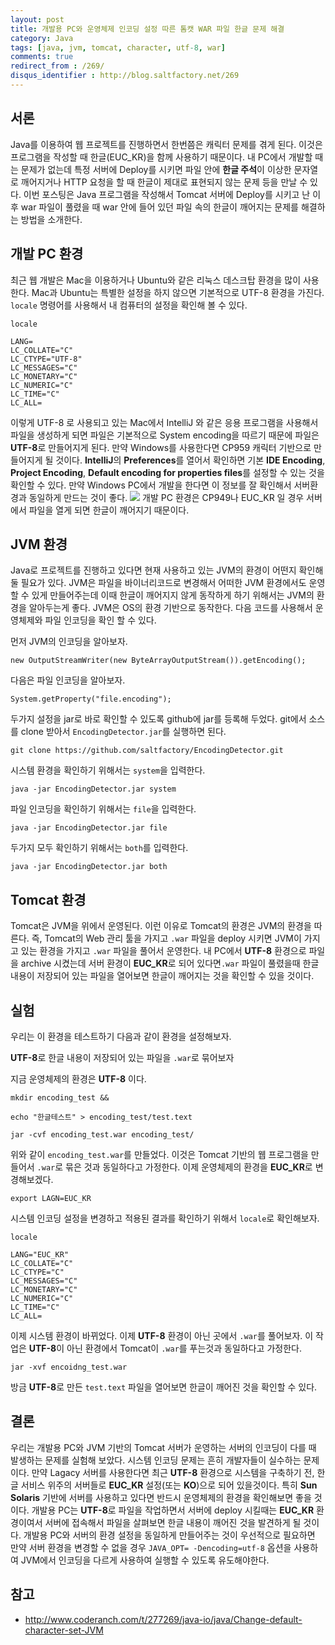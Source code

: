```yaml
---
layout: post
title: 개발용 PC와 운영체제 인코딩 설정 따른 톰캣 WAR 파일 한글 문제 해결
category: Java
tags: [java, jvm, tomcat, character, utf-8, war]
comments: true
redirect_from : /269/
disqus_identifier : http://blog.saltfactory.net/269
---
```


## 서론

Java를 이용하여 웹 프로젝트를 진행하면서 한번쯤은 캐릭터 문제를 겪게 된다. 이것은 프로그램을 작성할 때 한글(EUC_KR)을 함께 사용하기 때문이다. 내 PC에서 개발할 때는 문제가 없는데 특정 서버에 Deploy를 시키면 파일 안에 **한글 주석**이 이상한 문자열로 깨어지거나 HTTP 요청을 할 때 한글이 제대로 표현되지 않는 문제 등을 만날 수 있다. 이번 포스팅은 Java 프로그램을 작성해서 Tomcat 서버에 Deploy를 시키고 난 이후 war 파일이 풀렸을 때 war 안에 들어 있던 파일 속의 한글이 깨어지는 문제를 해결하는 방법을 소개한다.

<!--more-->

## 개발 PC 환경

최근 웹 개발은 Mac을 이용하거나 Ubuntu와 같은 리눅스 데스크탑 환경을 많이 사용한다. Mac과 Ubuntu는 특별한 설정을 하지 않으면 기본적으로 UTF-8 환경을 가진다. `locale` 명령어를 사용해서 내 컴퓨터의 설정을 확인해 볼 수 있다.

```
locale
```

```
LANG=
LC_COLLATE="C"
LC_CTYPE="UTF-8"
LC_MESSAGES="C"
LC_MONETARY="C"
LC_NUMERIC="C"
LC_TIME="C"
LC_ALL=
```
이렇게 UTF-8 로 사용되고 있는 Mac에서 IntelliJ 와 같은 응용 프로그램을 사용해서 파일을 생성하게 되면 파일은 기본적으로 System encoding을 따르기 때문에 파일은 **UTF-8**로 만들어지게 된다. 만약 Windows를 사용한다면 CP959 캐릭터 기반으로 만들어지게 될 것이다. **IntelliJ**의 **Preferences**를 열어서 확인하면 기본 **IDE Encoding**, **Project Encoding**, **Default encoding for properties files**를 설정할 수 있는 것을 확인할 수 있다. 만약 Windows PC에서 개발을 한다면 이 정보를 잘 확인해서 서버환경과 동일하게 만드는 것이 좋다.
![](http://hbn-blog-assets.s3.amazonaws.com/saltfactory/images/065a6ab5-18d3-4765-8f07-b089b5bb5fa2)
개발 PC 환경은 CP949나 EUC_KR 일 경우 서버에서 파일을 열게 되면 한글이 깨어지기 때문이다.

## JVM 환경

Java로 프로젝트를 진행하고 있다면 현재 사용하고 있는 JVM의 환경이 어떤지 확인해 둘 필요가 있다. JVM은 파일을 바이너리코드로 변경해서 어떠한 JVM 환경에서도 운영할 수 있게 만들어주는데 이때 한글이 깨어지지 않게 동작하게 하기 위해서는 JVM의 환경을 알아두는게 좋다. JVM은 OS의 환경 기반으로 동작한다. 다음 코드를 사용해서 운영체제와 파일 인코딩을 확인 할 수 있다.

먼저 JVM의 인코딩을 알아보자.

```
new OutputStreamWriter(new ByteArrayOutputStream()).getEncoding();
```

다음은 파일 인코딩을 알아보자.

```
System.getProperty("file.encoding");
```

두가지 설정을 jar로 바로 확인할 수 있도록 github에 jar를 등록해 두었다. git에서 소스를 clone 받아서 `EncodingDetector.jar`를 실행하면 된다.

```
git clone https://github.com/saltfactory/EncodingDetector.git
```

시스템 환경을 확인하기 위해서는 `system`을 입력한다.

```
java -jar EncodingDetector.jar system
```

파일 인코딩을 확인하기 위해서는 `file`을 입력한다.

```
java -jar EncodingDetector.jar file
```

두가지 모두 확인하기 위해서는 `both`를 입력한다.

```
java -jar EncodingDetector.jar both
```

## Tomcat 환경

Tomcat은 JVM을 위에서 운영된다. 이런 이유로 Tomcat의 환경은 JVM의 환경을 따른다. 즉, Tomcat의 Web 관리 툴을 가지고 `.war` 파일을 deploy 시키면  JVM이 가지고 있는 환경을 가지고 `.war` 파일을 풀어서 운영한다. 내 PC에서 **UTF-8** 환경으로 파일을 archive 시켰는데 서버 환경이 **EUC_KR**로 되어 있다면`.war` 파일이 풀렸을때 한글 내용이 저장되어 있는 파일을 열어보면 한글이 깨어지는 것을 확인할 수 있을 것이다.

## 실험

우리는 이 환경을 테스트하기 다음과 같이 환경을 설정해보자.

**UTF-8**로 한글 내용이 저장되어 있는 파일을 `.war`로 묶어보자

지금 운영체제의 환경은 **UTF-8** 이다.

```
mkdir encoding_test &&
```

```
echo "한글테스트" > encoding_test/test.text
```

```
jar -cvf encoding_test.war encoding_test/
```

위와 같이 `encoding_test.war`를 만들었다. 이것은 Tomcat 기반의 웹 프로그램을 만들어서 `.war`로 묶은 것과 동일하다고 가정한다.
이제 운영체제의 환경을 **EUC_KR**로 변경해보겠다.

```
export LAGN=EUC_KR
```

시스템 인코딩 설정을 변경하고 적용된 결과를 확인하기 위해서 `locale`로 확인해보자.

```
locale
```

```
LANG="EUC_KR"
LC_COLLATE="C"
LC_CTYPE="C"
LC_MESSAGES="C"
LC_MONETARY="C"
LC_NUMERIC="C"
LC_TIME="C"
LC_ALL=
```

이제 시스템 환경이 바뀌었다. 이제 **UTF-8** 환경이 아닌 곳에서 `.war`를 풀어보자. 이 작업은 **UTF-8**이 아닌 환경에서 Tomcat이 `.war`를 푸는것과 동일하다고 가정한다.

```
jar -xvf encoidng_test.war
```
방금 **UTF-8**로 만든 `test.text` 파일을 열어보면 한글이 깨어진 것을 확인할 수 있다.


## 결론

우리는 개발용 PC와 JVM 기반의 Tomcat 서버가 운영하는 서버의 인코딩이 다를 때 발생하는 문제를 실험해 보았다. 시스템 인코딩 문제는 흔히 개발자들이 실수하는 문제이다. 만약 Lagacy 서버를 사용한다면 최근 **UTF-8** 환경으로 시스템을 구축하기 전, 한글 서비스 위주의 서버들로 **EUC_KR** 설정(또는 **KO**)으로 되어 있을것이다. 특히 **Sun Solaris** 기반에 서버를 사용하고 있다면 반드시 운영체제의 환경을 확인해보면 좋을 것이다. 개발용 PC는 **UTF-8**로 파일을 작업하면서 서버에 deploy 시킬때는 **EUC_KR** 환경이여서 서버에 접속해서 파일을 살펴보면 한글 내용이 깨어진 것을 발견하게 될 것이다. 개발용 PC와 서버의 환경 설정을 동일하게 만들어주는 것이 우선적으로 필요하면 만약 서버 환경을 변경할 수 없을 경우 `JAVA_OPT= -Dencoding=utf-8` 옵션을 사용하여 JVM에서 인코딩을 다르게 사용하여 실행할 수 있도록 유도해야한다.


## 참고

- http://www.coderanch.com/t/277269/java-io/java/Change-default-character-set-JVM


